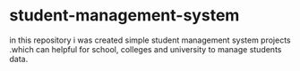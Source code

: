 # student-management-system
in this repository i was created simple student management system  projects .which can helpful for school, colleges and university to manage students data. 
